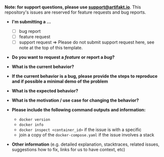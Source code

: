**Note: for support questions, please use support@artifakt.io**. This repository's issues are reserved for feature requests and bug reports.

* **I'm submitting a ...**
  - [ ] bug report
  - [ ] feature request
  - [ ] support request => Please do not submit support request here, see note at the top of this template.

* **Do you want to request a *feature* or report a *bug*?**



* **What is the current behavior?**



* **If the current behavior is a bug, please provide the steps to reproduce and if possible a minimal demo of the problem**



* **What is the expected behavior?**



* **What is the motivation / use case for changing the behavior?**



* **Please include the following command outputs and information:**
  
  - `docker version`
  - `docker info`
  - `docker inspect <container_id>` if the issue is with a specific 
  - join a copy of the `docker-compose.yaml` if the issue involves a stack

* **Other information** (e.g. detailed explanation, stacktraces, related issues, suggestions how to fix, links for us to have context, etc)

